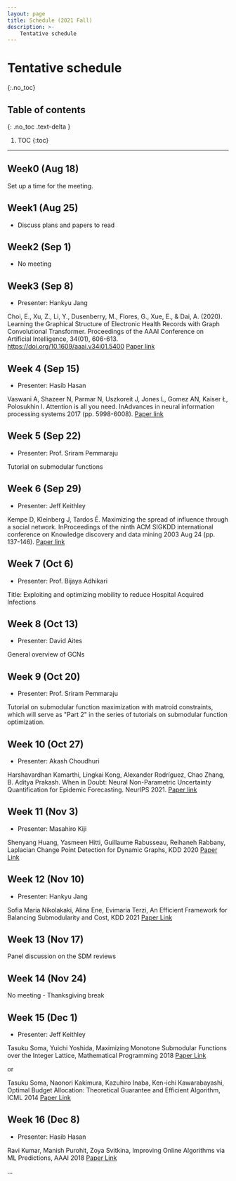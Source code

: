 ```yaml
---
layout: page
title: Schedule (2021 Fall)
description: >-
    Tentative schedule
---
```


# Tentative schedule
{:.no_toc}

## Table of contents
{: .no_toc .text-delta }

1. TOC
{:toc}

---

## Week0 (Aug 18)

Set up a time for the meeting.

## Week1 (Aug 25)

- Discuss plans and papers to read

## Week2 (Sep 1)

- No meeting

## Week3 (Sep 8)

- Presenter: Hankyu Jang

Choi, E., Xu, Z., Li, Y., Dusenberry, M., Flores, G., Xue, E., & Dai, A. (2020). Learning the Graphical Structure of Electronic Health Records with Graph Convolutional Transformer. Proceedings of the AAAI Conference on Artificial Intelligence, 34(01), 606-613. https://doi.org/10.1609/aaai.v34i01.5400
[Paper link](https://ojs.aaai.org/index.php/AAAI/article/view/5400)

## Week 4 (Sep 15)

- Presenter: Hasib Hasan

Vaswani A, Shazeer N, Parmar N, Uszkoreit J, Jones L, Gomez AN, Kaiser Ł, Polosukhin I. Attention is all you need. InAdvances in neural information processing systems 2017 (pp. 5998-6008).
[Paper link](https://arxiv.org/abs/1706.03762)

## Week 5 (Sep 22)

- Presenter: Prof. Sriram Pemmaraju

Tutorial on submodular functions

## Week 6 (Sep 29)

- Presenter: Jeff Keithley

Kempe D, Kleinberg J, Tardos É. Maximizing the spread of influence through a social network. InProceedings of the ninth ACM SIGKDD international conference on Knowledge discovery and data mining 2003 Aug 24 (pp. 137-146).
[Paper link](https://dl.acm.org/doi/10.1145/956750.956769)


## Week 7 (Oct 6)

- Presenter: Prof. Bijaya Adhikari

Title: Exploiting and optimizing mobility to reduce Hospital Acquired Infections

## Week 8 (Oct 13)

- Presenter: David Aites

General overview of GCNs

## Week 9 (Oct 20)

- Presenter: Prof. Sriram Pemmaraju

Tutorial on submodular function maximization with matroid constraints, which will serve as "Part 2" in the series of tutorials on submodular function optimization.

## Week 10 (Oct 27)

- Presenter: Akash Choudhuri

Harshavardhan Kamarthi, Lingkai Kong, Alexander Rodríguez, Chao Zhang, B. Aditya Prakash. When in Doubt: Neural Non-Parametric Uncertainty Quantification for Epidemic Forecasting. NeurIPS 2021.
[Paper link](https://arxiv.org/abs/2106.03904)

## Week 11 (Nov 3)

- Presenter: Masahiro Kiji

Shenyang Huang, Yasmeen Hitti, Guillaume Rabusseau, Reihaneh Rabbany, Laplacian Change Point Detection for Dynamic Graphs, KDD 2020
[Paper Link](https://arxiv.org/abs/2007.01229)

## Week 12 (Nov 10)

- Presenter: Hankyu Jang

Sofia Maria Nikolakaki, Alina Ene, Evimaria Terzi, An Efficient Framework for Balancing Submodularity and Cost, KDD 2021
[Paper Link](https://dl.acm.org/doi/abs/10.1145/3447548.3467367)

## Week 13 (Nov 17)

Panel discussion on the SDM reviews

## Week 14 (Nov 24)

No meeting - Thanksgiving break

## Week 15 (Dec 1)

- Presenter: Jeff Keithley

Tasuku Soma, Yuichi Yoshida, Maximizing Monotone Submodular Functions over the Integer Lattice, Mathematical Programming 2018
[Paper Link](https://arxiv.org/abs/1503.01218)

or

Tasuku Soma, Naonori Kakimura, Kazuhiro Inaba, Ken-ichi Kawarabayashi, Optimal Budget Allocation: Theoretical Guarantee and Efficient Algorithm, ICML 2014
[Paper Link](http://proceedings.mlr.press/v32/soma14.html)

## Week 16 (Dec 8)

- Presenter: Hasib Hasan

Ravi Kumar, Manish Purohit, Zoya Svitkina, Improving Online Algorithms via ML Predictions, AAAI 2018
[Paper Link](https://papers.nips.cc/paper/2018/file/73a427badebe0e32caa2e1fc7530b7f3-Paper.pdf)

...
